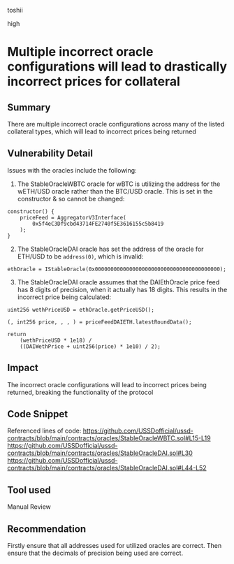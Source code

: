 toshii

high

# Multiple incorrect oracle configurations will lead to drastically incorrect prices for collateral

## Summary

There are multiple incorrect oracle configurations across many of the listed collateral types, which will lead to incorrect prices being returned

## Vulnerability Detail

Issues with the oracles include the following:

1. The StableOracleWBTC oracle for wBTC is utilizing the address for the wETH/USD oracle rather than the BTC/USD oracle. This is set in the constructor & so cannot be changed:
```solidity
constructor() {
    priceFeed = AggregatorV3Interface(
        0x5f4eC3Df9cbd43714FE2740f5E3616155c5b8419
    );
}
```
2. The StableOracleDAI oracle has set the address of the oracle for ETH/USD to be `address(0)`, which is invalid:
```solidity
ethOracle = IStableOracle(0x0000000000000000000000000000000000000000);
```
3. The StableOracleDAI oracle assumes that the DAIEthOracle price feed has 8 digits of precision, when it actually has 18 digits. This results in the incorrect price being calculated:
```solidity
uint256 wethPriceUSD = ethOracle.getPriceUSD();

(, int256 price, , , ) = priceFeedDAIETH.latestRoundData();

return
    (wethPriceUSD * 1e18) /
    ((DAIWethPrice + uint256(price) * 1e10) / 2);
```

## Impact

The incorrect oracle configurations will lead to incorrect prices being returned, breaking the functionality of the protocol

## Code Snippet

Referenced lines of code:
https://github.com/USSDofficial/ussd-contracts/blob/main/contracts/oracles/StableOracleWBTC.sol#L15-L19
https://github.com/USSDofficial/ussd-contracts/blob/main/contracts/oracles/StableOracleDAI.sol#L30
https://github.com/USSDofficial/ussd-contracts/blob/main/contracts/oracles/StableOracleDAI.sol#L44-L52

## Tool used

Manual Review

## Recommendation

Firstly ensure that all addresses used for utilized oracles are correct. Then ensure that the decimals of precision being used are correct.